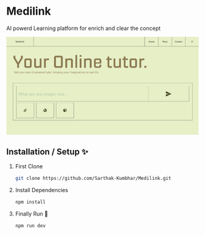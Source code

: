 # Medilink

AI powerd Learning platform for enrich and clear the concept

![Interface](src/assets/interface.webp)

## Installation / Setup ✨

1. First Clone
    ```bash
    git clone https://github.com/Sarthak-Kumbhar/Medilink.git
2. Install Dependencies
    ```bash
    npm install
3. Finally Run 🎉
    ```bash
    npm run dev